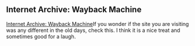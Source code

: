 <article><h2>Internet Archive: Wayback Machine</h2><a href="http://www.archive.org/web/web.php">Internet Archive: Wayback Machine</a>If you wonder if the site you are visiting was any different in the old days, check this. I think it is a nice treat  and sometimes good for a laugh.</article>